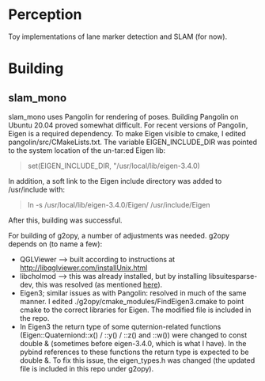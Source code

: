 # Perception
Toy implementations of lane marker detection and SLAM (for now).

# Building

## slam_mono
slam_mono uses Pangolin for rendering of poses. Building Pangolin on Ubuntu 20.04 proved somewhat difficult. For recent versions of Pangolin, Eigen is a required dependency. To make Eigen visible to cmake, I edited pangolin/src/CMakeLists.txt. The variable EIGEN_INCLUDE_DIR was pointed to the system location of the un-tar:ed Eigen lib:
> set(EIGEN_INCLUDE_DIR, "/usr/local/lib/eigen-3.4.0)

In addition, a soft link to the Eigen include directory was added to /usr/include with:
> ln -s /usr/local/lib/eigen-3.4.0/Eigen/ /usr/include/Eigen
	
After this, building was successful.

For building of g2opy, a number of adjustments was needed. g2opy depends on (to name a few):

* QGLViewer --> built according to instructions at http://libqglviewer.com/installUnix.html
* libcholmod --> this was already installed, but by installing libsuitesparse-dev, this was resolved (as mentioned [here](https://github.com/jingpang/LearnVIORB/issues/13)).
* Eigen3; similar issues as with Pangolin: resolved in much of the same manner. I edited ./g2opy/cmake_modules/FindEigen3.cmake to point cmake to the correct libraries for Eigen. The modified file is included in the repo.
* In Eigen3 the return type of some quternion-related functions (Eigen::Quaterniond::x() / ::y() / ::z() and ::w()) were changed to const double & (sometimes before eigen-3.4.0, which is what I have). In the pybind references to these functions the return type is expected to be double &. To fix this issue, the eigen_types.h was changed (the updated file is included in this repo under g2opy).
 

